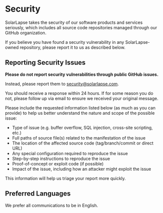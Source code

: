 # Security

SolarLapse takes the security of our software products and services seriously, which includes all source code repositories managed through our GitHub organization.

If you believe you have found a security vulnerability in any SolarLapse-owned repository, please report it to us as described below.

## Reporting Security Issues

**Please do not report security vulnerabilities through public GitHub issues.**

Instead, please report them to [security@solarlapse.com](mailto:security@solarlapse.com).

You should receive a response within 24 hours. If for some reason you do not, please follow up via email to ensure we received your original message.

Please include the requested information listed below (as much as you can provide) to help us better understand the nature and scope of the possible issue:

- Type of issue (e.g. buffer overflow, SQL injection, cross-site scripting, etc.)
- Full paths of source file(s) related to the manifestation of the issue
- The location of the affected source code (tag/branch/commit or direct URL)
- Any special configuration required to reproduce the issue
- Step-by-step instructions to reproduce the issue
- Proof-of-concept or exploit code (if possible)
- Impact of the issue, including how an attacker might exploit the issue

This information will help us triage your report more quickly.

## Preferred Languages

We prefer all communications to be in English.
